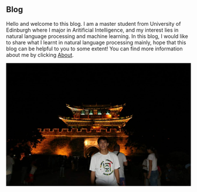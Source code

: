 ## Blog

Hello and welcome to this blog. I am a master student from University of Edinburgh where I major in Aritificial Intelligence, and my interest lies in natural language processing and machine learning. In this blog, I would like to share what I learnt in natural language processing mainly, hope that this blog can be helpful to you to some extent! You can find more information about me by clicking [About](https://1e0ndavid.github.io/about.html).

![me1](images/me1.jpg)


